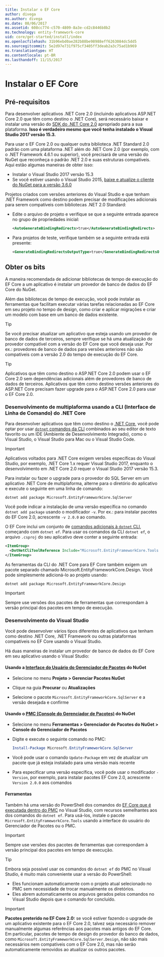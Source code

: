 ```yaml
---
title: Instalar o EF Core
author: divega
ms.author: divega
ms.date: 08/06/2017
ms.assetid: 608cc774-c570-4809-8a3e-cd2c8446b8b2
ms.technology: entity-framework-core
uid: core/get-started/install/index
ms.openlocfilehash: 31b96ebd0ae282b88be98988eff6263084dc5dd5
ms.sourcegitcommit: 5e2d97e731f975cf3405ff3deab2a3c75ad1b969
ms.translationtype: HT
ms.contentlocale: pt-BR
ms.lasthandoff: 11/15/2017
---
```

# <a name="installing-ef-core"></a>Instalar o EF Core

## <a name="prerequisites"></a>Pré-requisitos

Para desenvolver aplicativos .NET Core 2.0 (incluindo aplicativos ASP.NET Core 2.0 que têm como destino o .NET Core), será necessário baixar e instalar uma versão do [SDK do .NET Core 2.0](https://www.microsoft.com/net/download/core) apropriado para a sua plataforma. **Isso é verdadeiro mesmo que você tenha instalado o Visual Studio 2017 versão 15.3.**

Para usar o EF Core 2.0 ou qualquer outra biblioteca .NET Standard 2.0 padrão com uma plataforma .NET além do .NET Core 2.0 (por exemplo, com o .NET Framework 4.6.1 ou superior), você precisará de uma versão do NuGet que reconheça o padrão .NET 2.0 e suas estruturas compatíveis. Aqui estão algumas maneiras de obter isso:

* Instalar o Visual Studio 2017 versão 15.3
* Se você estiver usando o Visual Studio 2015, [baixe e atualize o cliente do NuGet para a versão 3.6.0](https://www.nuget.org/downloads)

Projetos criados com versões anteriores do Visual Studio e que tenham .NET Framework como destino podem precisar de modificações adicionais para serem compatíveis com bibliotecas .NET 2.0 Standard:

* Edite o arquivo de projeto e verifique se que a seguinte entrada aparece no grupo de propriedades inicial:
  ``` xml
  <AutoGenerateBindingRedirects>true</AutoGenerateBindingRedirects>
  ```

* Para projetos de teste, verifique também se a seguinte entrada está presente:
  ``` xml
  <GenerateBindingRedirectsOutputType>true</GenerateBindingRedirectsOutputType>
  ```

## <a name="getting-the-bits"></a>Obter os bits
A maneira recomendada de adicionar bibliotecas de tempo de execução do EF Core a um aplicativo é instalar um provedor de banco de dados do EF Core do NuGet.

Além das bibliotecas de tempo de execução, você pode instalar as ferramentas que facilitam executar várias tarefas relacionadas ao EF Core em seu projeto no tempo de design, como criar e aplicar migrações e criar um modelo com base em um banco de dados existente.

> [!TIP]  
> Se você precisar atualizar um aplicativo que esteja usando um provedor de banco de dados de terceiros, sempre verifique se há uma atualização do provedor compatível com a versão do EF Core que você deseja usar. Por ex.: provedores de banco de dados para versões anteriores não são compatíveis com a versão 2.0 do tempo de execução do EF Core.  

> [!TIP]  
> Aplicativos que têm como destino o ASP.NET Core 2.0 podem usar o EF Core 2.0 sem dependências adicionais além de provedores de banco de dados de terceiros. Aplicativos que têm como destino versões anteriores do ASP.NET Core precisam fazer upgrade para o ASP.NET Core 2.0 para usar o EF Core 2.0.

<a name="cli"></a>
### <a name="cross-platform-development-using-the-net-core-command-line-interface-cli"></a>Desenvolvimento de multiplaforma usando a CLI (Interface de Linha de Comando) do .NET Core

Para desenvolver aplicativos que têm como destino o [.NET Core](https://www.microsoft.com/net/download/core), você pode optar por usar [`dotnet` comandos da CLI](https://docs.microsoft.com/dotnet/core/tools/) combinados ao seu editor de texto favorito ou um IDE (Ambiente de Desenvolvimento Integrado), como o Visual Studio, o Visual Studio para Mac ou o Visual Studio Code.

> [!IMPORTANT]  
> Aplicativos voltados para .NET Core exigem versões específicas do Visual Studio, por exemplo, .NET Core 1.x requer Visual Studio 2017, enquanto o desenvolvimento em .NET Core 2.0 requer o Visual Studio 2017 versão 15.3.

Para instalar ou fazer o upgrade para o provedor do SQL Server em um aplicativo .NET Core de multiplaforma, alterne para o diretório do aplicativo e execute o seguinte em uma linha de comando:

``` Console
dotnet add package Microsoft.EntityFrameworkCore.SqlServer
```

Você pode indicar a instalação de uma versão específica no comando `dotnet add package` usando o modificador `-v`. Por ex.: para instalar pacotes do EF Core 2.0, acrescente `-v 2.0.0` ao comando.

O EF Core inclui um conjunto de [comandos adicionais à `dotnet` CLI](../../miscellaneous/cli/dotnet.md), começando com `dotnet ef`. Para usar os comandos da CLI `dotnet ef`, o arquivo `.csproj` do seu aplicativo deve conter a seguinte entrada:

``` xml
<ItemGroup>
  <DotNetCliToolReference Include="Microsoft.EntityFrameworkCore.Tools.DotNet" Version="2.0.0" />
</ItemGroup>
```

As ferramentas da CLI do .NET Core para EF Core também exigem um pacote separado chamado Microsoft.EntityFrameworkCore.Design. Você pode simplesmente adicioná-lo ao projeto usando:

``` Console
dotnet add package Microsoft.EntityFrameworkCore.Design
```

> [!IMPORTANT]  
> Sempre use versões dos pacotes de ferramentas que correspondam à versão principal dos pacotes em tempo de execução.

<a name="visual-studio"></a>
### <a name="visual-studio-development"></a>Desenvolvimento do Visual Studio

Você pode desenvolver vários tipos diferentes de aplicativos que tenham como destino .NET Core, .NET Framework ou outras plataformas compatíveis no EF Core usando o Visual Studio.

Há duas maneiras de instalar um provedor de banco de dados do EF Core em seu aplicativo usando o Visual Studio:

#### <a name="using-nugets-package-manager-user-interfacehttpsdocsmicrosoftcomnugettoolspackage-manager-ui"></a>Usando a [Interface do Usuário do Gerenciador de Pacotes](https://docs.microsoft.com/nuget/tools/package-manager-ui) do NuGet

* Selecione no menu **Projeto > Gerenciar Pacotes NuGet**

* Clique na guia **Procurar** ou **Atualizações**

* Selecione o pacote `Microsoft.EntityFrameworkCore.SqlServer` e a versão desejada e confirme

#### <a name="using-nugets-package-manager-console-pmchttpsdocsmicrosoftcomnugettoolspackage-manager-console"></a>Usando o [PMC (Console do Gerenciador de Pacotes)](https://docs.microsoft.com/nuget/tools/package-manager-console) do NuGet

* Selecione no menu **Ferramentas > Gerenciador de Pacotes do NuGet > Console do Gerenciador de Pacotes**

* Digite e execute o seguinte comando no PMC:

  ``` PowerShell  
  Install-Package Microsoft.EntityFrameworkCore.SqlServer
  ```
* Você pode usar o comando `Update-Package` em vez de atualizar um pacote que já esteja instalado para uma versão mais recente

* Para especificar uma versão específica, você pode usar o modificador `-Version`, por exemplo, para instalar pacotes EF Core 2.0, acrescente `-Version 2.0.0` aos comandos

#### <a name="tools"></a>Ferramentas

Também há uma versão do PowerShell dos comandos do [EF Core que é executada dentro do PMC](../../miscellaneous/cli/powershell.md) no Visual Studio, com recursos semelhantes aos dos comandos do `dotnet ef`. Para usá-los, instale o pacote `Microsoft.EntityFrameworkCore.Tools` usando a interface do usuário do Gerenciador de Pacotes ou o PMC.

> [!IMPORTANT]  
> Sempre use versões dos pacotes de ferramentas que correspondam à versão principal dos pacotes em tempo de execução.

> [!TIP]  
> Embora seja possível usar os comandos do `dotnet ef` do PMC no Visual Studio, é muito mais conveniente usar a versão do PowerShell:
> * Eles funcionam automaticamente com o projeto atual selecionado no PMC sem necessidade de trocar manualmente os diretórios.  
> * Eles abrem automaticamente os arquivos gerados pelos comandos no Visual Studio depois que o comando for concluído.

> [!IMPORTANT]  
> **Pacotes preterido no EF Core 2.0:** se você estiver fazendo o upgrade de um aplicativo existente para o EF Core 2.0, talvez seja necessário remover manualmente algumas referências aos pacotes mais antigos do EF Core. Em particular, pacotes de tempo de design do provedor do banco de dados, como `Microsoft.EntityFrameworkCore.SqlServer.Design`, não são mais necessários nem compatíveis com o EF Core 2.0, mas não serão automaticamente removidos ao atualizar os outros pacotes.
